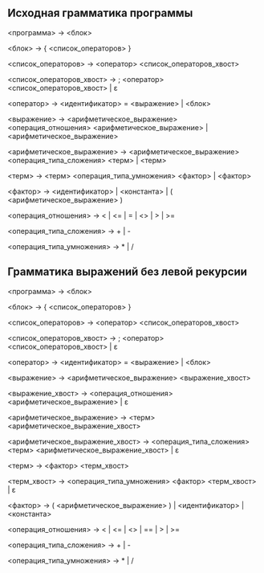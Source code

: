 ## Исходная грамматика программы

<программа> ->
    <блок>

<блок> ->
    { <список_операторов> }

<список_операторов> ->
    <оператор> <список_операторов_хвост>

<список_операторов_хвост> ->
    ; <оператор> <список_операторов_хвост> | ε

<оператор> ->
    <идентификатор> = <выражение> |
    <блок>

<выражение> ->
    <арифметическое_выражение> <операция_отношения> <арифметическое_выражение> |
    <арифметическое_выражение>

<арифметическое_выражение> ->
    <арифметическое_выражение> <операция_типа_сложения> <терм> |
    <терм>

<терм> ->
    <терм> <операция_типа_умножения> <фактор> |
    <фактор>

<фактор> ->
    <идентификатор> |
    <константа> |
    ( <арифметическое_выражение> )

<операция_отношения> ->
    < | <= | = | <> | > | >=

<операция_типа_сложения> ->
    + | -

<операция_типа_умножения> ->
    * | /

## Грамматика выражений без левой рекурсии

<программа> ->
    <блок>

<блок> ->
    { <список_операторов> }

<список_операторов> ->
    <оператор> <список_операторов_хвост>

<список_операторов_хвост> ->
    ; <оператор> <список_операторов_хвост> | ε

<оператор> ->
    <идентификатор> = <выражение> |
    <блок>

<выражение> ->
    <арифметическое_выражение> <выражение_хвост>

<выражение_хвост> ->
    <операция_отношения> <арифметическое_выражение> |
    ε

<арифметическое_выражение> ->
    <терм> <арифметическое_выражение_хвост>

<арифметическое_выражение_хвост> ->
    <операция_типа_сложения> <терм> <арифметическое_выражение_хвост> |
    ε

<терм> ->
    <фактор> <терм_хвост>

<терм_хвост> ->
    <операция_типа_умножения> <фактор> <терм_хвост> |
    ε

<фактор> ->
    ( <арифметическое_выражение> ) |
    <идентификатор> |
    <константа>

<операция_отношения> ->
    < |
    <= |
    <> |
    == |
    > |
    >=

<операция_типа_сложения> ->
    + |
    -

<операция_типа_умножения> ->
    * |
    /